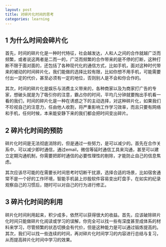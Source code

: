 ```yaml
---
layout: post
title: 对碎片化时间的思考
categories: learning
---
```


## 1 为什么时间会碎片化

首先，时间的碎片化是一种时代特征，社会越发达，人和人之间的合作就越广泛而频繁，或者说这两者是二而一的，广泛而频繁的合作带来的是不停的打断，这种打断不限于面对面的，还包括了各种现代化的通信方式，比如手机，面对这种时代带来的被动的时间碎片化，我们能做的选择比较有限，比如你想不用手机，可能需要付出一定的代价，甚至必须有一定的地位，否则别人是不会和你合作的。

其次，时间的碎片化是娱乐与消费主义带来的，各种商家以及为商家打广告的专家，想破头就是为了吸引你的注意，霸占你的时间，平均几分钟就要掏出手机看一看的我们，时间的碎片化是一种在诱惑之下的主动选择，对这种碎片化，如果我们不珍视自己的注意力，任由他人收割，将严重影响工作学习效率，而且只要有网络和手机，任何时候，本来能安静下来的我们都会把时间变出碎片。

## 2 碎片化时间的预防

碎片化时间是无法彻底消除的，但是通过一些努力，是可以减少的。首先在合作关系中，可以减少即时通信，通过email，微信等延时通信工具来沟通，甚至可以建立定期沟通机制，你需要把即时通信的必要性理性的剔除，才能防止自己的信息焦虑。

其次应该尽可能的在需要长时间思考时切断干扰源，选择合适的场景，比如宿舍通常不是一个好的工作环境，智能手机装上炒股软件容易变出盯盘手，在如实的纪录观察自己的习惯后，随时可以对自己的行为进行修正。

## 3 碎片化时间的利用

碎片化时间利用起来，积少成多，依然可以获得很大的收益。首先，应该破除碎片化时间只能做碎片化阅读或学习的误解，你完全可以找一些有深度甚至成体系的材料来学习，尽管频繁的状态切换会有代价，但是这种能力是可以通过锻炼提高的。其次，我们可以找一些连续的时间，再对碎片化时间学习的内容进行总结与复习，从而提高碎片化时间中学习的效果。